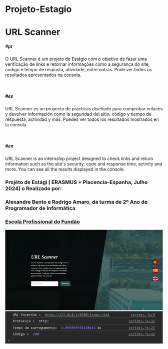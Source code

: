 # Projeto-Estagio

<h1>URL Scanner</h1>

<h5>#pt</h5>
<p>
O URL Scanner é um projeto de Estágio com o objetivo de fazer uma verificação de links e retornar informações como a segurança do site, codigo e tempo de resposta, atividade, entre outras. Pode ver todos os resultados apresentados na consola.
</p>

<br>

<h5>#es</h5>
<p>
URL Scanner es un proyecto de prácticas diseñado para comprobar enlaces y devolver información como la seguridad del sitio, código y tiempo de respuesta, actividad y más. Puedes ver todos los resultados mostrados en la consola.
</p>

<br>

<h5>#en</h5>
<p>
URL Scanner is an internship project designed to check links and return information such as the site's security, code and response time, activity and more. You can see all the results displayed in the console.
</p>

<h3>Projéto de Estági ( ERASMUS + Placencia-Espanha, Julho 2024) o Realizado por:</h3>
<h3> Alexandre Bento e Rodrigo Amaro, da turma de 2º Ano de Programador de Informática </h3>
<h3><a href="https://www.epfundao.edu.pt" target="_blank">Escola Profissional do Fundão</a></h3>

 <img src="assets/img/project.png" alt="">
 <img src="assets/img/output.png" alt="">
